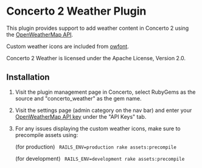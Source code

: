 # Concerto 2 Weather Plugin
This plugin provides support to add weather content in Concerto 2 using the [OpenWeatherMap API](http://openweathermap.org/).

Custom weather icons are included from [owfont](http://websygen.github.io/owfont/).

Concerto 2 Weather is licensed under the Apache License, Version 2.0.

## Installation 
1. Visit the plugin management page in Concerto, select RubyGems as the source and "concerto_weather" as the gem name.
2. Visit the settings page (admin category on the nav bar) and enter your [OpenWeatherMap API key](http://openweathermap.org/appid) under the "API Keys" tab. 
3. For any issues displaying the custom weather icons, make sure to precompile assets using:

    (for production)
    ``` RAILS_ENV=production rake assets:precompile```
    
    (for development)
    ``` RAILS_ENV=development rake assets:precompile```
